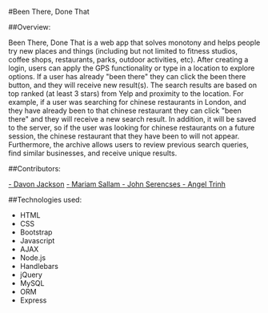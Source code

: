 #Been There, Done That 

##Overview:

Been There, Done That is a web app that solves monotony and helps people try new places and things (including but not limited to fitness studios, coffee shops, restaurants, parks, outdoor activities, etc). After creating a login, users can apply the GPS functionality or type in a location to explore options. If a user has already "been there" they can click the been there button, and they will receive new result(s). The search results are based on top ranked (at least 3 stars) from Yelp and proximity to the location. For example, if a user was searching for chinese restaurants in London, and they have already been to that chinese restaurant they can click "been there" and they will receive a new search result. In addition, it will be saved to the server, so if the user was looking for chinese restaurants on a future session, the chinese restaurant that they have been to will not appear. Furthermore, the archive allows users to review previous search queries, find similar businesses, and receive unique results. 



##Contributors:

<a href="https://github.com/Djacks44"> - Davon Jackson</a>
<a href="https://github.com/msallam227"> - Mariam Sallam </a>
<a href="https://github.com/johnnyluck87"> - John Serencses </a>
<a href="https://github.com/angelica3010"> - Angel Trinh </a>



##Technologies used:

- HTML
- CSS
- Bootstrap
- Javascript
- AJAX
- Node.js
- Handlebars
- jQuery
- MySQL
- ORM
- Express
